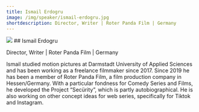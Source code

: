 ```yaml
---
title: Ismail Erdogru
image: /img/speaker/ismail-erdogru.jpg
shortdescription: Director, Writer | Roter Panda Film | Germany 
---
```

<img src="/img/speaker/ismail-erdogru.jpg">
## Ismail Erdogru

Director, Writer | Roter Panda Film | Germany  

Ismail studied motion pictures at Darmstadt University of Applied Sciences and has been working as a freelance filmmaker since 2017. Since 2019 he has been a member of Roter Panda Film, a film production company in Hessen/Germany. With a particular fondness for Comedy Series and Films, he developed the Project “Secürity”, which is partly autobiographical. He is also working on other concept ideas for web series, specifically for Tiktok and Instagram.

